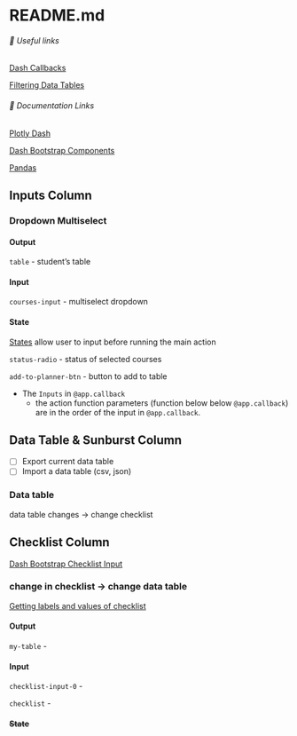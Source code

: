 # README.md

###### 🔗 Useful links

[Dash Callbacks](https://dash.plotly.com/basic-callbacks#dash-app-state) 

[Filtering Data Tables](https://dash.plotly.com/datatable/callbacks) 

###### 📑 Documentation Links

[Plotly Dash](https://dash.plotly.com/) 

[Dash Bootstrap Components](https://dash-bootstrap-components.opensource.faculty.ai/docs/components/layout/) 

[Pandas](https://pandas.pydata.org/docs/user_guide/10min.html) 

## Inputs Column

### Dropdown Multiselect

#### Output

`table` - student’s table

#### Input

`courses-input` - multiselect dropdown

#### State

[States](https://bit.ly/3uePXK9) allow user to input before running the main action

`status-radio` - status of selected courses

`add-to-planner-btn` - button to add to table

- The `Inputs` in `@app.callback` 
  - the action function parameters (function below below `@app.callback`) are in the order of the input in `@app.callback`.

## Data Table & Sunburst Column

- [ ] Export current data table
- [ ] Import a data table (csv, json)

### Data table

data table changes -> change checklist



## Checklist Column

[Dash Bootstrap Checklist Input](https://bit.ly/3sDJ8Bk) 

### change in checklist -> change data table

[Getting labels and values of checklist](https://community.plotly.com/t/dcc-dropdown-using-selected-label-in-callback-not-value/22003/9) 

#### Output

`my-table` - 

#### Input

`checklist-input-0` - 

`checklist` - 

#### ~~State~~